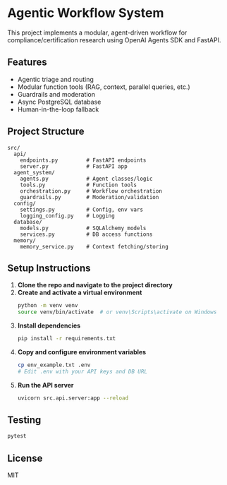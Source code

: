 # Agentic Workflow System

This project implements a modular, agent-driven workflow for compliance/certification research using OpenAI Agents SDK and FastAPI.

## Features
- Agentic triage and routing
- Modular function tools (RAG, context, parallel queries, etc.)
- Guardrails and moderation
- Async PostgreSQL database
- Human-in-the-loop fallback

## Project Structure
```
src/
  api/
    endpoints.py         # FastAPI endpoints
    server.py            # FastAPI app
  agent_system/
    agents.py            # Agent classes/logic
    tools.py             # Function tools
    orchestration.py     # Workflow orchestration
    guardrails.py        # Moderation/validation
  config/
    settings.py          # Config, env vars
    logging_config.py    # Logging
  database/
    models.py            # SQLAlchemy models
    services.py          # DB access functions
  memory/
    memory_service.py    # Context fetching/storing
```

## Setup Instructions

1. **Clone the repo and navigate to the project directory**
2. **Create and activate a virtual environment**
   ```bash
   python -m venv venv
   source venv/bin/activate  # or venv\Scripts\activate on Windows
   ```
3. **Install dependencies**
   ```bash
   pip install -r requirements.txt
   ```
4. **Copy and configure environment variables**
   ```bash
   cp env_example.txt .env
   # Edit .env with your API keys and DB URL
   ```
5. **Run the API server**
   ```bash
   uvicorn src.api.server:app --reload
   ```

## Testing
```bash
pytest
```

## License
MIT 
